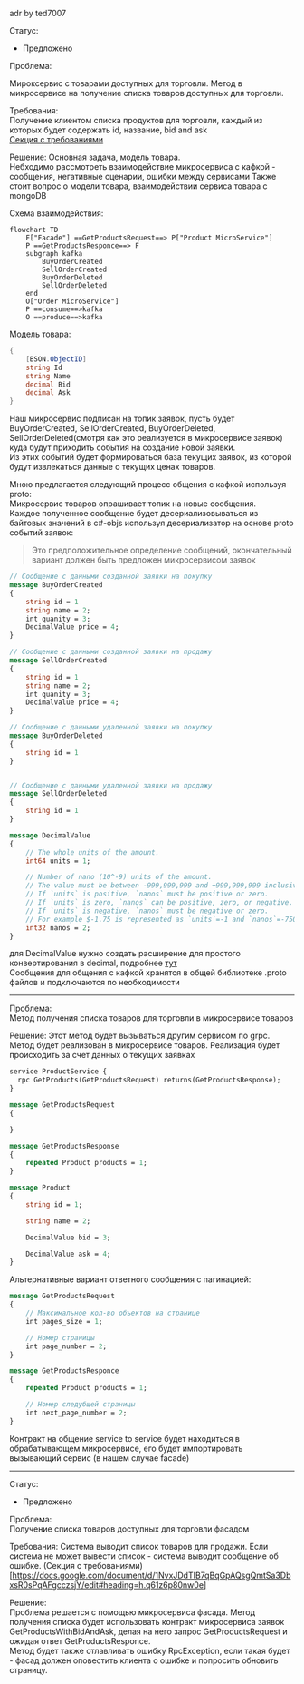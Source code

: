 
adr by ted7007

Статус:  
 * Предложено

Проблема:  

Мироксервис с товарами доступных для торговли. 
Метод в микросервисе на получение списка товаров доступных для торговли.

Требования:  
Получение клиентом списка продуктов для торговли, каждый из которых будет содержать  id, название, bid and ask  
[Секция с требованиями](https://docs.google.com/document/d/1NvxJDdTIB7qBqGpAQsgQmtSa3DbxsR0sPqAFgcczsjY/edit#heading=h.q61z6p80nw0e)


Решение:
 Основная задача, модель товара.  
Небходимо рассмотреть взаимодействие микросервиса с кафкой - сообщения, негативные сценарии, ошибки между сервисами
Также стоит вопрос о модели товара, взаимодействии сервиса товара с mongoDB


Схема взаимодействия:  

```mermaid
flowchart TD  
	F["Facade"] ==GetProductsRequest==> P["Product MicroService"]
	P ==GetProductsResponce==> F
	subgraph kafka
		BuyOrderCreated
		SellOrderCreated
		BuyOrderDeleted
		SellOrderDeleted
	end
	O["Order MicroService"]
	P ==consume==>kafka
	O ==produce==>kafka

```

Модель товара:  
```csharp
{
	[BSON.ObjectID]
	string Id
	string Name 
	decimal Bid
	decimal Ask
}
```
	
Наш микросервис подписан на топик заявок, пусть будет BuyOrderCreated, SellOrderCreated, BuyOrderDeleted, SellOrderDeleted(смотря как это реализуется в микросервисе заявок) куда будут приходить события на создание новой заявки.  
Из этих событий будет формироваться база текущих заявок, из которой будут извлекаться данные о текущих ценах товаров.


Мною предлагается следующий процесс общения с кафкой используя proto:  
Микросервис товаров опрашивает топик на новые сообщения.  
Каждое полученное сообщение будет десериализовываться из байтовых значений в c#-objs используя десериализатор на основе proto событий заявок:  
 >Это предположительное определение сообщений, окончательный вариант должен быть предложен микросервисом заявок  
```proto
// Сообщение с данными созданной заявки на покупку
message BuyOrderCreated
{
	string id = 1
	string name = 2;
	int quanity = 3;
	DecimalValue price = 4;
}

// Сообщение с данными созданной заявки на продажу
message SellOrderCreated
{
	string id = 1
	string name = 2;
	int quanity = 3;
	DecimalValue price = 4;
}

// Сообщение с данными удаленной заявки на покупку
message BuyOrderDeleted
{
	string id = 1
}


// Сообщение с данными удаленной заявки на продажу
message SellOrderDeleted
{
	string id = 1
}
```  

```proto
message DecimalValue
{
	// The whole units of the amount.
	int64 units = 1;

	// Number of nano (10^-9) units of the amount.
	// The value must be between -999,999,999 and +999,999,999 inclusive.
	// If `units` is positive, `nanos` must be positive or zero.
	// If `units` is zero, `nanos` can be positive, zero, or negative.
	// If `units` is negative, `nanos` must be negative or zero.
	// For example $-1.75 is represented as `units`=-1 and `nanos`=-750,000,000.
	int32 nanos = 2;
}
```
	
для DecimalValue нужно создать расширение для простого конвертирования в decimal, подробнее [тут](https://visualrecode.com/blog/csharp-decimals-in-grpc/)  
Сообщения для общения с кафкой хранятся в общей библиотеке .proto файлов и подключаются по необходимости

---  

Проблема:  
Метод получения списка товаров для торговли в микросервисе товаров  

Решение:
Этот метод будет вызываться другим сервисом по grpc.  
Метод будет реализован в микросервисе товаров. Реализация будет происходить за счет данных о текущих заявках

```proto
service ProductService {
  rpc GetProducts(GetProductsRequest) returns(GetProductsResponse);
}

message GetProductsRequest
{

}

message GetProductsResponse
{
	repeated Product products = 1;
}

message Product
{
	string id = 1;

	string name = 2;

	DecimalValue bid = 3;

	DecimalValue ask = 4;
}
```  
Альтернативные вариант ответного сообщения с пагинацией:  
```proto
message GetProductsRequest
{
	// Максимальное кол-во объектов на странице
	int pages_size = 1;

	// Номер страницы
	int page_number = 2;
}

message GetProductsResponce
{
	repeated Product products = 1;

	// Номер следубщей страницы
	int next_page_number = 2;
}
```  

Контракт на общение service to service будет находиться в обрабатывающем микросервисе, его будет импортировать вызывающий сервис (в нашем случае facade)

---  

Статус:  
 * Предложено

Проблема:  
Получение списка товаров доступных для торговли фасадом

Требования:
Система выводит список товаров для продажи. Если система не может вывести список - система выводит сообщение об ошибке.
(Секция с требованиями)[https://docs.google.com/document/d/1NvxJDdTIB7qBqGpAQsgQmtSa3DbxsR0sPqAFgcczsjY/edit#heading=h.q61z6p80nw0e]

Решение:  
Проблема решается с помощью микросервиса фасада.
Метод получения списка будет использовать контракт микросервиса заявок GetProductsWithBidAndAsk, делая на него запрос GetProductsRequest 
и ожидая ответ GetProductsResponce.  
Метод будет также отлавливать ошибку RpcException, если такая будет - фасад должен оповестить клиента о ошибке и попросить обновить страницу.
